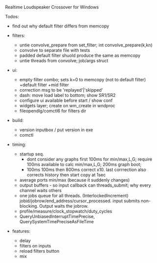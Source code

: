 Realtime Loudspeaker Crossover for Windows

Todos:

 - find out why default filter differs from memcopy 
 - filters: 
	- untie convolve_prepare from set_filter; int convolve_prepare(k,kn)
	- convolve to separate file with tests
	- padded default filter shuold produce the same as memcopy
	- untie threads from convolve; job/args struct
 - ui:
    - empty filter combo; sets k=0 to memcopy (not to default filter) +default filter +mid filter
    - correction msg to be 'replayed'|'skipped'
    - dash: move load label to bottom; show SR1/SR2
    - configure ui available before start / show conf
    - widgets layer; create on wm_create in wndproc
    - fileopendlg/comctl6 for filters dir
 - build:
    - version inputbox / put version in exe
    - comctl

 - timing:
    - startup seq.
        - dont consider any graphs first 100ms for min/max,L,G; require 100ms available to calc min/max,L,G; 200ms graph boot;
		- 100ms 100ms then 800ms correct x10. last corrrection also corrects history then start copy at 1sec
    - average ports min/max (because it suddenly changes)
	- output buffers - so input callback can threads_submit; why every channel waits others
    - one jobs queue for all threads. (InterlockedIncrement) jobid/jobrow/end_address/cursor_processed. input submits non-blocking. Output waits the jobrow.
	- profile/measure/clock_stopwatch/duty_cycles
    - QueryUnbiasedInterruptTimePrecise, QuerySystemTimePreciseAsFileTime
 - features:
    - delay
    - filters on inputs
	- reload filters button
	- mix
